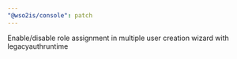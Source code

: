 ```yaml
---
"@wso2is/console": patch
---
```


Enable/disable role assignment in multiple user creation wizard with legacyauthruntime
